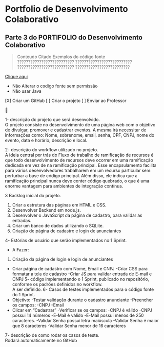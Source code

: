 # Portfolio de Desenvolvimento Colaborativo
## Parte 3 do PORTIFOLIO do Desenvolvimento Colaborativo

> Conteudo Citado
 Exemplos do código fonte
 ??????????????????????????
 ??????????????????????????
 ??????????????????????????
 ?????????????????????????
 
 [Clique aqui](www.google.com.br)
 
 * Não Alterar o codigo fonte sem permissão
 * Não usar Java

[X] Criar um GitHub
[ ] Criar o projeto
[ ] Enviar ao Professor

:monocle_face:

1- descrição do projeto que será desenvolvido.  
O projeto consiste no desenvolvimento de uma página web com o objetivo de divulgar, promover e cadastrar eventos. A mesma irá necessitar de informações como: Nome, sobrenome, email, senha, CPF, CNPJ, nome do evento, data e horário, descrição e local.

2- descrição do workflow utilizado no projeto.  
	A ideia central por trás do Fluxo de trabalho de ramificação de recursos é que todo desenvolvimento de recursos deve ocorrer em uma ramificação dedicada em vez de na ramificação principal. Esse encapsulamento facilita para vários desenvolvedores trabalharem em um recurso particular sem perturbar a base de código principal. Além disso, ele indica que a ramificação principal nunca deve conter código quebrado, o que é uma enorme vantagem para ambientes de integração contínua.

3 Backlog inicial do projeto.
1. Criar a estrutura das páginas em HTML e CSS.
2. Desenvolver Backend em node.js.
3. Desenvolver o JavaScript da página de cadastro, para validar as entradas.
4. Criar um banco de dados utilizando o SQLite.
5. Criação de página de cadastro e login de anunciantes

4- Estórias de usuário que serão implementados no 1 Sprint.
   - A Fazer:
  1. Criação da página de login e login de anunciantes
   - Criar página de cadastro com Nome, Email e CNPJ
   -Criar CSS para formatar a tela de cadastro
   -Criar JS para validar entrada de E-mail e CNPJ
5- código implementando o 1 Sprint, publicado no repositório, conforme os padrões definidos no workflow.  
A ser definido.
6- Casos de testes implementados para o código fonte do 1 Sprint.
 - Objetivo:
  -Testar validação durante o cadastro anunciante
  -Preencher os campos:
  -CNPJ
  -Email
 - Clicar em “Cadastrar”
  -Verificar se os campos:
  -CNPJ é válido
  -CNPJ possui 14 números
  -E-Mail é válido
  -E-Mail possui menos de 250 caracteres.
  -Validar Senha possui letra maiúscula
  -Validar Senha é maior que 8 caracteres
  -Validar Senha menor de 16 caracteres

7- descrição de como rodar os casos de teste.  
	Rodará automaticamente no GitHub
